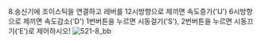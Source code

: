 8.송신기에 조이스틱을 연결하고 레버를 12시방향으로 제끼면 속도증가('U') 6시방향으로 제끼면 속도감소('D') 1번버튼을 누르면 시동걸기('S'), 2번버튼을 누르면 시동끄기('E')로 제어하시오!
![521-8_bb](https://github.com/user-attachments/assets/027a1f56-fa4b-46ce-9e7a-9dd2c792162a)
